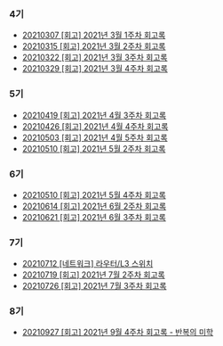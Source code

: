 ### 4기
- [20210307 [회고] 2021년 3월 1주차 회고록](https://catsbi.oopy.io/3825d0ce-c460-4b11-805f-33103d300670)
- [20210315 [회고] 2021년 3월 2주차 회고록](https://catsbi.oopy.io/06d9b71d-8782-4b7b-8ae6-f8a0cacc06cf)
- [20210322 [회고] 2021년 3월 3주차 회고록](https://catsbi.oopy.io/e679dbae-8a62-4070-9438-d641c4191c98)
- [20210329 [회고] 2021년 3월 4주차 회고록](https://catsbi.oopy.io/14790e1e-9738-4ab1-9df6-d5f4c0ccf13b)


### 5기
- [20210419 [회고] 2021년 4월 3주차 회고록](https://catsbi.oopy.io/af5e989f-807b-43a9-b762-1c1e33910780)
- [20210426 [회고] 2021년 4월 4주차 회고록](https://catsbi.oopy.io/abbd7c7f-8800-44d6-be0c-9af4e17ce396)
- [20210503 [회고] 2021년 4월 5주차 회고록](https://catsbi.oopy.io/5acb88b2-ac93-4a4e-a0a4-b619d6a49727)
- [20210510 [회고] 2021년 5월 2주차 회고록](https://catsbi.oopy.io/900a467d-58cf-40bc-9ec1-fc7935c8afc1)


### 6기
- [20210510 [회고] 2021년 5월 4주차 회고록](https://catsbi.oopy.io/1e99440b-4e6f-4070-8816-231f6af8d2f8)
- [20210614 [회고] 2021년 6월 2주차 회고록](https://catsbi.oopy.io/8ff704e5-eb71-482e-a020-69bafd2eef89)
- [20210621 [회고] 2021년 6월 3주차 회고록](https://catsbi.oopy.io/898a3f58-d48e-47bd-8387-07f8ecf4ab2f)


### 7기
- [20210712 [네트워크] 라우터/L3 스위치](https://catsbi.oopy.io/225439bd-ec84-4e16-aeca-0dfcb9954ea6)
- [20210719 [회고] 2021년 7월 2주차 회고록](https://catsbi.oopy.io/95e8c784-0bca-4d7d-abea-94d9a61d76b6)
- [20210726 [회고] 2021년 7월 3주차 회고록](https://catsbi.oopy.io/95ad1332-1cd9-4211-aa63-4122bf8e14a2)

### 8기
- [20210927 [회고] 2021년 9월 4주차 회고록 - 반복의 미학](https://catsbi.oopy.io/0ea88d9b-0047-4576-b91c-9a8239279a14)
